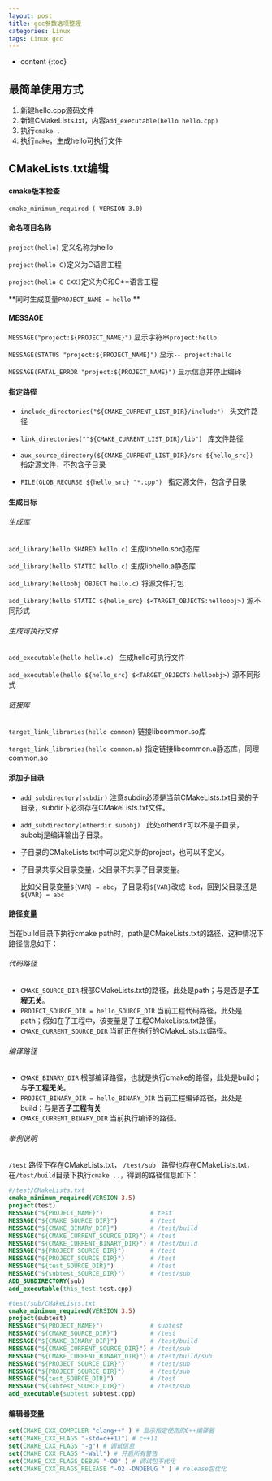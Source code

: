 ```yaml
---
layout: post
title: gcc参数选项整理
categories: Linux
tags: Linux gcc
---
```


* content
{:toc}

## 最简单使用方式

1. 新建hello.cpp源码文件
2. 新建CMakeLists.txt，内容`add_executable(hello hello.cpp)`
3. 执行`cmake .`
4. 执行`make`，生成hello可执行文件


## CMakeLists.txt编辑

#### cmake版本检查

`cmake_minimum_required ( VERSION 3.0) ` 

#### 命名项目名称

`project(hello)` 定义名称为hello

`project(hello C)`定义为C语言工程

`project(hello C CXX)`定义为C和C++语言工程

**同时生成变量`PROJECT_NAME = hello` **

#### MESSAGE

`MESSAGE("project:${PROJECT_NAME}")` 显示字符串`project:hello`

`MESSAGE(STATUS "project:${PROJECT_NAME}")`  显示`-- project:hello`

`MESSAGE(FATAL_ERROR "project:${PROJECT_NAME}")` 显示信息并停止编译

#### 指定路径

* `include_directories("${CMAKE_CURRENT_LIST_DIR}/include") ` 头文件路径

* `link_directories(""${CMAKE_CURRENT_LIST_DIR}/lib") ` 库文件路径
* `aux_source_directory(${CMAKE_CURRENT_LIST_DIR}/src ${hello_src}) ` 指定源文件，不包含子目录 
* `FILE(GLOB_RECURSE ${hello_src} "*.cpp")`   指定源文件，包含子目录 

#### 生成目标

###### 生成库

`add_library(hello SHARED hello.c)` 生成libhello.so动态库

`add_library(hello STATIC hello.c)` 生成libhello.a静态库

`add_library(helloobj OBJECT hello.c)` 将源文件打包

`add_library(hello STATIC ${hello_src} $<TARGET_OBJECTS:helloobj>)` 源不同形式

###### 生成可执行文件

`add_executable(hello hello.c) ` 生成hello可执行文件

`add_executable(hello ${hello_src} $<TARGET_OBJECTS:helloobj>)` 源不同形式

###### 链接库

`target_link_libraries(hello common)` 链接libcommon.so库  

`target_link_libraries(hello common.a)` 指定链接libcommon.a静态库，同理common.so

#### 添加子目录

* `add_subdirectory(subdir)` 注意subdir必须是当前CMakeLists.txt目录的子目录，subdir下必须存在CMakeLists.txt文件。

* `add_subdirectory(otherdir subobj) ` 此处otherdir可以不是子目录，subobj是编译输出子目录。

* 子目录的CMakeLists.txt中可以定义新的project，也可以不定义。

* 子目录共享父目录变量，父目录不共享子目录变量。

  比如父目录变量`${VAR} = abc`，子目录将`${VAR}`改成` bcd`，回到父目录还是`${VAR} = abc`

#### 路径变量

当在build目录下执行cmake path时，path是CMakeLists.txt的路径，这种情况下路径信息如下：

###### 代码路径

* `CMAKE_SOURCE_DIR` 根部CMakeLists.txt的路径，此处是path；与是否是**子工程无关**。
* `PROJECT_SOURCE_DIR = hello_SOURCE_DIR` 当前工程代码路径，此处是path；假如在子工程中，该变量是子工程CMakeLists.txt路径。
* `CMAKE_CURRENT_SOURCE_DIR` 当前正在执行的CMakeLists.txt路径。

###### 编译路径

* `CMAKE_BINARY_DIR` 根部编译路径，也就是执行cmake的路径，此处是build；与**子工程无关**。
*  `PROJECT_BINARY_DIR = hello_BINARY_DIR` 当前工程编译路径，此处是build；与是否**子工程有关**
* `CMAKE_CURRENT_BINARY_DIR` 当前执行编译的路径。

###### 举例说明

`/test` 路径下存在CMakeLists.txt， `/test/sub ` 路径也存在CMakeLists.txt，在`/test/build`目录下执行`cmake ..`，得到的路径信息如下：

```cmake
#/test/CMakeLists.txt
cmake_minimum_required(VERSION 3.5)
project(test)
MESSAGE("${PROJECT_NAME}")             # test
MESSAGE("${CMAKE_SOURCE_DIR}")         # /test
MESSAGE("${CMAKE_BINARY_DIR}")         # /test/build
MESSAGE("${CMAKE_CURRENT_SOURCE_DIR}") # /test
MESSAGE("${CMAKE_CURRENT_BINARY_DIR}") # /test/build
MESSAGE("${PROJECT_SOURCE_DIR}")       # /test
MESSAGE("${PROJECT_SOURCE_DIR}")       # /test
MESSAGE("${test_SOURCE_DIR}")          # /test
MESSAGE("${subtest_SOURCE_DIR}")       # /test/sub
ADD_SUBDIRECTORY(sub)
add_executable(this_test test.cpp)

#test/sub/CMakeLists.txt
cmake_minimum_required(VERSION 3.5)
project(subtest)
MESSAGE("${PROJECT_NAME}")             # subtest
MESSAGE("${CMAKE_SOURCE_DIR}")         # /test
MESSAGE("${CMAKE_BINARY_DIR}")         # /test/build
MESSAGE("${CMAKE_CURRENT_SOURCE_DIR}") # /test/sub
MESSAGE("${CMAKE_CURRENT_BINARY_DIR}") # /test/build/sub
MESSAGE("${PROJECT_SOURCE_DIR}")       # /test/sub
MESSAGE("${PROJECT_SOURCE_DIR}")       # /test/sub
MESSAGE("${test_SOURCE_DIR}")          # /test
MESSAGE("${subtest_SOURCE_DIR}")       # /test/sub
add_executable(subtest subtest.cpp)
```

#### 编辑器变量

```cmake
set(CMAKE_CXX_COMPILER "clang++" ) # 显示指定使用的C++编译器 
set(CMAKE_CXX_FLAGS "-std=c++11") # c++11 
set(CMAKE_CXX_FLAGS "-g") # 调试信息 
set(CMAKE_CXX_FLAGS "-Wall") # 开启所有警告 
set(CMAKE_CXX_FLAGS_DEBUG "-O0" ) # 调试包不优化 
set(CMAKE_CXX_FLAGS_RELEASE "-O2 -DNDEBUG " ) # release包优化 
```




